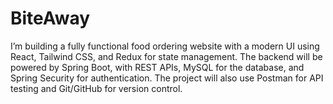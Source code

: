 # BiteAway
I’m building a fully functional food ordering website with a modern UI using React, Tailwind CSS, and Redux for state management. The backend will be powered by Spring Boot, with REST APIs, MySQL for the database, and Spring Security for authentication. The project will also use Postman for API testing and Git/GitHub for version control.
